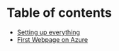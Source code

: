 # Table of contents

* [Setting up everything](README.md)
* [First Webpage on Azure](first-webpage-on-azure.md)
